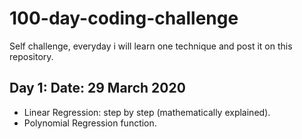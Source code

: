 # 100-day-coding-challenge
Self challenge, everyday i will learn one technique and post it on this repository. 
## Day 1: Date: 29 March 2020
- Linear Regression: step by step (mathematically explained). 
- Polynomial Regression function. 
